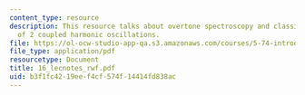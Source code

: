 ```yaml
---
content_type: resource
description: This resource talks about overtone spectroscopy and classical treatment
  of 2 coupled harmonic oscillations.
file: https://ol-ocw-studio-app-qa.s3.amazonaws.com/courses/5-74-introductory-quantum-mechanics-ii-spring-2004/b3f1fc4219eef4cf574f14414fd838ac_16_lecnotes_rwf.pdf
file_type: application/pdf
resourcetype: Document
title: 16_lecnotes_rwf.pdf
uid: b3f1fc42-19ee-f4cf-574f-14414fd838ac
---
```


